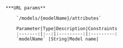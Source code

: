     ***URL params**

        `/models/{modelName}/attributes`

        Parameter|Type|Description|Constraints
        :-------:|:--:|:---------:|:---------:
        `modelName` |String|Model name|
    

